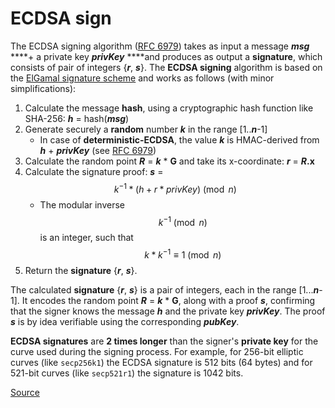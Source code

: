 # ECDSA sign

The ECDSA signing algorithm ([RFC 6979](https://www.rfc-editor.org/rfc/rfc6979#section-3.2)) takes as input a message _**msg**_ \*\*\*\*+ a private key _**privKey**_ \*\*\*\*and produces as output a **signature**, which consists of pair of integers {_**r**_, _**s**_}. The **ECDSA signing** algorithm is based on the [ElGamal signature scheme](https://en.wikipedia.org/wiki/ElGamal\_signature\_scheme) and works as follows (with minor simplifications):

1. Calculate the message **hash**, using a cryptographic hash function like SHA-256: _**h**_ = hash(_**msg**_)
2. Generate securely a **random** number _**k**_ in the range \[1.._**n**_-1]
   * In case of **deterministic-ECDSA**, the value _**k**_ is HMAC-derived from _**h**_ + _**privKey**_ (see [RFC 6979](https://www.rfc-editor.org/rfc/rfc6979#section-3.2))
3. Calculate the random point _**R**_ = _**k**_ \* **G** and take its x-coordinate: _**r**_ = _**R**_**.x**
4. Calculate the signature proof: _**s**_ = $$k^{-1} * (h + r * privKey) \pmod n$$
   * The modular inverse $$k^{-1} \pmod n$$ is an integer, such that $$k * k^{-1} \equiv 1 \pmod n$$
5. Return the **signature** {_**r**_, _**s**_}.

The calculated **signature** {_**r**_, _**s**_} is a pair of integers, each in the range \[1..._**n**_-1]. It encodes the random point _**R**_ = _**k**_ \* **G**, along with a proof _**s**_, confirming that the signer knows the message _**h**_ and the private key _**privKey**_. The proof _**s**_ is by idea verifiable using the corresponding _**pubKey**_.

**ECDSA signatures** are **2 times longer** than the signer's **private key** for the curve used during the signing process. For example, for 256-bit elliptic curves (like `secp256k1`) the ECDSA signature is 512 bits (64 bytes) and for 521-bit curves (like `secp521r1`) the signature is 1042 bits.

[Source](https://cryptobook.nakov.com/digital-signatures/ecdsa-sign-verify-messages)

